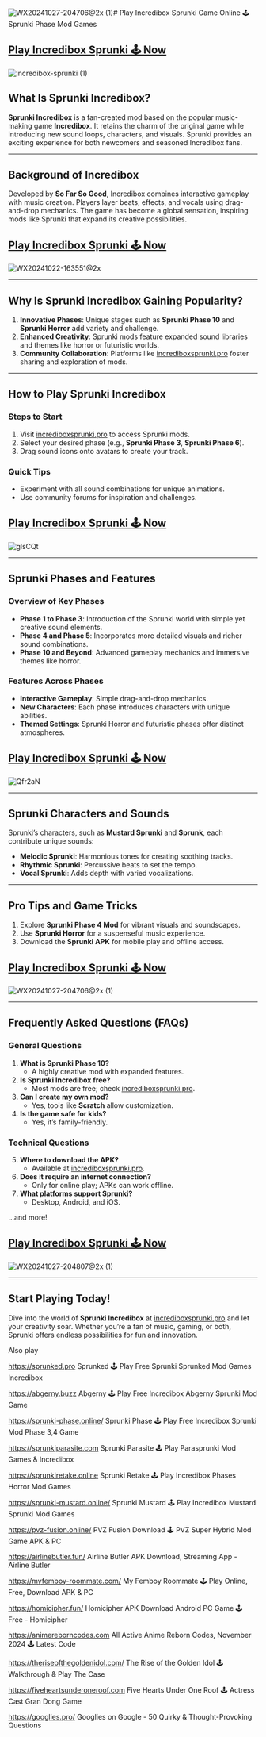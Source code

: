 ![WX20241027-204706@2x (1)](https://github.com/user-attachments/assets/7234122f-6c35-4048-9285-88f121df89de)# Play Incredibox Sprunki Game Online 🕹 Sprunki Phase Mod Games

## [Play Incredibox Sprunki 🕹️ Now](https://incrediboxsprunki.pro)
![incredibox-sprunki (1)](https://github.com/user-attachments/assets/db6357b3-c105-4d21-bbfd-958d88359711)


## What Is Sprunki Incredibox?
**Sprunki Incredibox** is a fan-created mod based on the popular music-making game **Incredibox**. It retains the charm of the original game while introducing new sound loops, characters, and visuals. Sprunki provides an exciting experience for both newcomers and seasoned Incredibox fans.

---

## Background of Incredibox
Developed by **So Far So Good**, Incredibox combines interactive gameplay with music creation. Players layer beats, effects, and vocals using drag-and-drop mechanics. The game has become a global sensation, inspiring mods like Sprunki that expand its creative possibilities.

## [Play Incredibox Sprunki 🕹️ Now](https://incrediboxsprunki.pro)
![WX20241022-163551@2x](https://github.com/user-attachments/assets/03f86012-e4ab-4740-88eb-ea9757125f88)

---

## Why Is Sprunki Incredibox Gaining Popularity?
1. **Innovative Phases**: Unique stages such as **Sprunki Phase 10** and **Sprunki Horror** add variety and challenge.
2. **Enhanced Creativity**: Sprunki mods feature expanded sound libraries and themes like horror or futuristic worlds.
3. **Community Collaboration**: Platforms like [incrediboxsprunki.pro](https://incrediboxsprunki.pro) foster sharing and exploration of mods.

---

## How to Play Sprunki Incredibox
### Steps to Start
1. Visit [incrediboxsprunki.pro](https://incrediboxsprunki.pro) to access Sprunki mods.
2. Select your desired phase (e.g., **Sprunki Phase 3**, **Sprunki Phase 6**).
3. Drag sound icons onto avatars to create your track.

### Quick Tips
- Experiment with all sound combinations for unique animations.
- Use community forums for inspiration and challenges.

## [Play Incredibox Sprunki 🕹️ Now](https://incrediboxsprunki.pro)
![glsCQt](https://github.com/user-attachments/assets/8eba6da5-06e2-490f-a2af-06365085d3a1)

---

## Sprunki Phases and Features
### Overview of Key Phases
- **Phase 1 to Phase 3**: Introduction of the Sprunki world with simple yet creative sound elements.
- **Phase 4 and Phase 5**: Incorporates more detailed visuals and richer sound combinations.
- **Phase 10 and Beyond**: Advanced gameplay mechanics and immersive themes like horror.

### Features Across Phases
- **Interactive Gameplay**: Simple drag-and-drop mechanics.
- **New Characters**: Each phase introduces characters with unique abilities.
- **Themed Settings**: Sprunki Horror and futuristic phases offer distinct atmospheres.

## [Play Incredibox Sprunki 🕹️ Now](https://incrediboxsprunki.pro)
![Qfr2aN](https://github.com/user-attachments/assets/763cf8aa-54bf-40aa-acca-2074c5051198)

---

## Sprunki Characters and Sounds
Sprunki’s characters, such as **Mustard Sprunki** and **Sprunk**, each contribute unique sounds:
- **Melodic Sprunki**: Harmonious tones for creating soothing tracks.
- **Rhythmic Sprunki**: Percussive beats to set the tempo.
- **Vocal Sprunki**: Adds depth with varied vocalizations.

---

## Pro Tips and Game Tricks
1. Explore **Sprunki Phase 4 Mod** for vibrant visuals and soundscapes.
2. Use **Sprunki Horror** for a suspenseful music experience.
3. Download the **Sprunki APK** for mobile play and offline access.

## [Play Incredibox Sprunki 🕹️ Now](https://incrediboxsprunki.pro)
![WX20241027-204706@2x (1)](https://github.com/user-attachments/assets/ec53f5c6-72d2-4cb6-b7f5-3fa3e0c9d680)

---

## Frequently Asked Questions (FAQs)
### General Questions
1. **What is Sprunki Phase 10?**
   - A highly creative mod with expanded features.
2. **Is Sprunki Incredibox free?**
   - Most mods are free; check [incrediboxsprunki.pro](https://incrediboxsprunki.pro).
3. **Can I create my own mod?**
   - Yes, tools like **Scratch** allow customization.
4. **Is the game safe for kids?**
   - Yes, it’s family-friendly.

### Technical Questions
5. **Where to download the APK?**
   - Available at [incrediboxsprunki.pro](https://incrediboxsprunki.pro).
6. **Does it require an internet connection?**
   - Only for online play; APKs can work offline.
7. **What platforms support Sprunki?**
   - Desktop, Android, and iOS.

...and more!

## [Play Incredibox Sprunki 🕹️ Now](https://incrediboxsprunki.pro)
![WX20241027-204807@2x (1)](https://github.com/user-attachments/assets/06c7fb8b-1b3a-4d15-9296-379e016816fa)

---

## Start Playing Today!
Dive into the world of **Sprunki Incredibox** at [incrediboxsprunki.pro](https://incrediboxsprunki.pro) and let your creativity soar. Whether you’re a fan of music, gaming, or both, Sprunki offers endless possibilities for fun and innovation.

Also play 

https://sprunked.pro	Sprunked 🕹 Play Free Sprunki Sprunked Mod Games Incredibox

https://abgerny.buzz	Abgerny 🕹 Play Free Incredibox Abgerny Sprunki Mod Game

https://sprunki-phase.online/	Sprunki Phase 🕹 Play Free Incredibox Sprunki Mod Phase 3,4 Game

https://sprunkiparasite.com	Sprunki Parasite 🕹 Play Parasprunki Mod Games & Incredibox

https://sprunkiretake.online	Sprunki Retake 🕹 Play Incredibox Phases Horror Mod Games

https://sprunki-mustard.online/	Sprunki Mustard 🕹 Play Incredibox Mustard Sprunki Mod Games

https://pvz-fusion.online/	PVZ Fusion Download 🕹 PVZ Super Hybrid Mod Game APK & PC

https://airlinebutler.fun/	Airline Butler APK Download, Streaming App - Airline Butler

https://myfemboy-roommate.com/	My Femboy Roommate 🕹 Play Online, Free, Download APK & PC

https://homicipher.fun/	Homicipher APK Download Android PC Game 🕹 Free - Homicipher

https://animereborncodes.com	All Active Anime Reborn Codes, November 2024 🕹 Latest Code

https://theriseofthegoldenidol.com/	The Rise of the Golden Idol 🕹 Walkthrough & Play The Case

https://fiveheartsunderoneroof.com	Five Hearts Under One Roof 🕹 Actress Cast Gran Dong Game

https://googlies.pro/	Googlies on Google - 50 Quirky & Thought-Provoking Questions

